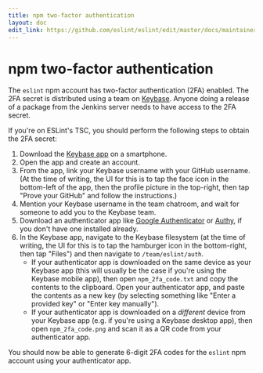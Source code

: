 ```yaml
---
title: npm two-factor authentication
layout: doc
edit_link: https://github.com/eslint/eslint/edit/master/docs/maintainer-guide/npm-2fa.md
---
```

<!-- Note: No pull requests accepted for this file. See README.md in the root directory for details. -->

# npm two-factor authentication

The `eslint` npm account has two-factor authentication (2FA) enabled. The 2FA secret is distributed using a team on [Keybase](https://keybase.io). Anyone doing a release of a package from the Jenkins server needs to have access to the 2FA secret.

If you're on ESLint's TSC, you should perform the following steps to obtain the 2FA secret:

1. Download the [Keybase app](https://keybase.io/download) on a smartphone.
1. Open the app and create an account.
1. From the app, link your Keybase username with your GitHub username. (At the time of writing, the UI for this is to tap the face icon in the bottom-left of the app, then the profile picture in the top-right, then tap "Prove your GitHub" and follow the instructions.)
1. Mention your Keybase username in the team chatroom, and wait for someone to add you to the Keybase team.
1. Download an authenticator app like [Google Authenticator](https://support.google.com/accounts/answer/1066447) or [Authy](https://authy.com/), if you don't have one installed already.
1. In the Keybase app, navigate to the Keybase filesystem (at the time of writing, the UI for this is to tap the hamburger icon in the bottom-right, then tap "Files") and then navigate to `/team/eslint/auth`.
    * If your authenticator app is downloaded on the same device as your Keybase app (this will usually be the case if you're using the Keybase mobile app), then open `npm_2fa_code.txt` and copy the contents to the clipboard. Open your authenticator app, and paste the contents as a new key (by selecting something like "Enter a provided key" or "Enter key manually").
    * If your authenticator app is downloaded on a *different* device from your Keybase app (e.g. if you're using a Keybase desktop app), then open `npm_2fa_code.png` and scan it as a QR code from your authenticator app.

You should now be able to generate 6-digit 2FA codes for the `eslint` npm account using your authenticator app.
